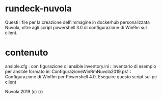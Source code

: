 # rundeck-nuvola

Questi i file per la creazione dell'immagine in dockerhub personalizzata Nuvola,
oltre agli script powershell 3.0 di configurazione di WinRm sul client.

# contenuto
ansible.cfg   : con figurazione di ansible
inventory.ini : inventario di esempio per ansible formato ini
ConfigurazioneWinRmNuvola2019.ps1 : Configurazione di WinRm per Powershell 4.0. Eseguire questo script sul pc client

Nuvola 2019 (c) (r)
